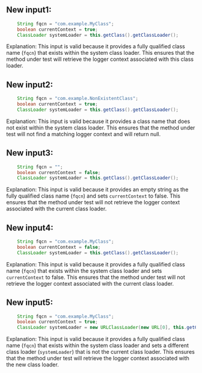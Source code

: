 ## New input1:
```java
    String fqcn = "com.example.MyClass";
    boolean currentContext = true;
    ClassLoader systemLoader = this.getClass().getClassLoader();
```
Explanation: This input is valid because it provides a fully qualified class name (`fqcn`) that exists within the system class loader. This ensures that the method under test will retrieve the logger context associated with this class loader.

## New input2:
```java
    String fqcn = "com.example.NonExistentClass";
    boolean currentContext = true;
    ClassLoader systemLoader = this.getClass().getClassLoader();
```
Explanation: This input is valid because it provides a class name that does not exist within the system class loader. This ensures that the method under test will not find a matching logger context and will return null.

## New input3:
```java
    String fqcn = "";
    boolean currentContext = false;
    ClassLoader systemLoader = this.getClass().getClassLoader();
```
Explanation: This input is valid because it provides an empty string as the fully qualified class name (`fqcn`) and sets `currentContext` to false. This ensures that the method under test will not retrieve the logger context associated with the current class loader.

## New input4:
```java
    String fqcn = "com.example.MyClass";
    boolean currentContext = false;
    ClassLoader systemLoader = this.getClass().getClassLoader();
```
Explanation: This input is valid because it provides a fully qualified class name (`fqcn`) that exists within the system class loader and sets `currentContext` to false. This ensures that the method under test will not retrieve the logger context associated with the current class loader.

## New input5:
```java
    String fqcn = "com.example.MyClass";
    boolean currentContext = true;
    ClassLoader systemLoader = new URLClassLoader(new URL[0], this.getClass().getClassLoader());
```
Explanation: This input is valid because it provides a fully qualified class name (`fqcn`) that exists within the system class loader and sets a different class loader (`systemLoader`) that is not the current class loader. This ensures that the method under test will retrieve the logger context associated with the new class loader.

